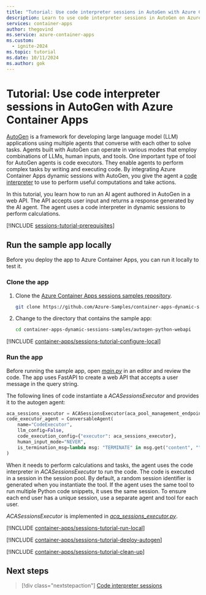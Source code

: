 ```yaml
---
title: "Tutorial: Use code interpreter sessions in AutoGen with Azure Container Apps"
description: Learn to use code interpreter sessions in AutoGen on Azure Container Apps.
services: container-apps
author: thegovind
ms.service: azure-container-apps
ms.custom:
  - ignite-2024
ms.topic: tutorial
ms.date: 10/11/2024
ms.author: gok
---
```


# Tutorial: Use code interpreter sessions in AutoGen with Azure Container Apps

[AutoGen](https://microsoft.github.io/autogen/) is a framework for developing large language model (LLM) applications using multiple agents that converse with each other to solve tasks. Agents built with AutoGen can operate in various modes that employ combinations of LLMs, human inputs, and tools. One important type of tool for AutoGen agents is code executors. They enable agents to perform complex tasks by writing and executing code. By integrating Azure Container Apps dynamic sessions with AutoGen, you give the agent a [code interpreter](sessions-code-interpreter.md) to use to perform useful computations and take actions.

In this tutorial, you learn how to run an AI agent authored in AutoGen in a web API. The API accepts user input and returns a response generated by the AI agent. The agent uses a code interpreter in dynamic sessions to perform calculations.

[!INCLUDE [sessions-tutorial-prerequisites](../../includes/container-apps/sessions-tutorial-prerequisites.md)]

## Run the sample app locally

Before you deploy the app to Azure Container Apps, you can run it locally to test it.

### Clone the app

1. Clone the [Azure Container Apps sessions samples repository](https://github.com/Azure-Samples/container-apps-dynamic-sessions-samples).

    ```bash
    git clone https://github.com/Azure-Samples/container-apps-dynamic-sessions-samples.git
    ```

1. Change to the directory that contains the sample app:

    ```bash
    cd container-apps-dynamic-sessions-samples/autogen-python-webapi
    ```

[!INCLUDE [container-apps/sessions-tutorial-configure-local](../../includes/container-apps/sessions-tutorial-configure-local-autogen.md)]

### Run the app

Before running the sample app, open [*main.py*](https://github.com/Azure-Samples/container-apps-dynamic-sessions-samples/blob/main/autogen-python-webapi/main.py) in an editor and review the code. The app uses FastAPI to create a web API that accepts a user message in the query string.

The following lines of code instantiate a *ACASessionsExecutor* and provides it to the autogen agent:

```python
aca_sessions_executor = ACASessionsExecutor(aca_pool_management_endpoint)
code_executor_agent = ConversableAgent(
    name="CodeExecutor",
    llm_config=False,
    code_execution_config={"executor": aca_sessions_executor},
    human_input_mode="NEVER",
    is_termination_msg=lambda msg: "TERMINATE" in msg.get("content", "").strip().upper()
)
```

When it needs to perform calculations and tasks, the agent uses the code interpreter in *ACASessionsExecutor* to run the code. The code is executed in a session in the session pool. By default, a random session identifier is generated when you instantiate the tool. If the agent uses the same tool to run multiple Python code snippets, it uses the same session. To ensure each end user has a unique session, use a separate agent and tool for each user.

*ACASessionsExecutor* is implemented in [*aca_sessions_executor.py*](https://github.com/Azure-Samples/container-apps-dynamic-sessions-samples/blob/main/autogen-python-webapi/aca_sessions_executor.py).

[!INCLUDE [container-apps/sessions-tutorial-run-local](../../includes/container-apps/sessions-tutorial-run-local.md)]

[!INCLUDE [container-apps/sessions-tutorial-deploy-autogen](../../includes/container-apps/sessions-tutorial-deploy-autogen.md)]

[!INCLUDE [container-apps/sessions-tutorial-clean-up](../../includes/container-apps/sessions-tutorial-clean-up.md)]

## Next steps

> [!div class="nextstepaction"]
> [Code interpreter sessions](./sessions-code-interpreter.md)
